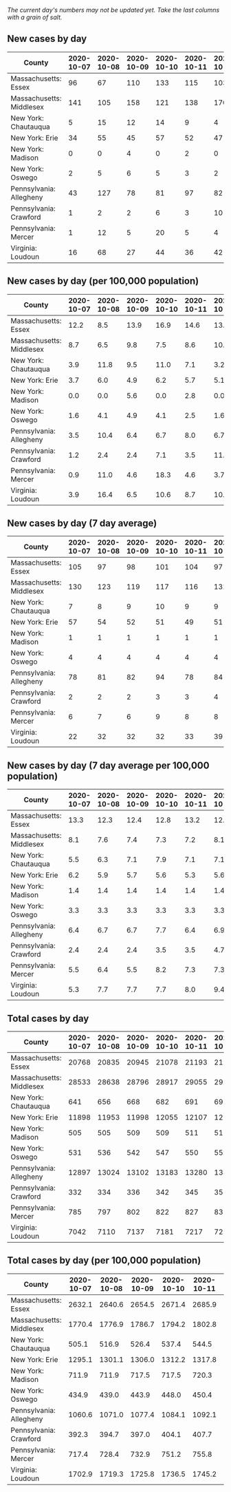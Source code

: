 _The current day's numbers may not be updated yet. Take the last columns with a grain of salt._
## New cases by day

| County | 2020-10-07 | 2020-10-08 | 2020-10-09 | 2020-10-10 | 2020-10-11 | 2020-10-12 | 2020-10-13 |
| --- | --- | --- | --- | --- | --- | --- | --- |
| Massachusetts: Essex | 96 | 67 | 110 | 133 | 115 | 103 |  |
| Massachusetts: Middlesex | 141 | 105 | 158 | 121 | 138 | 170 |  |
| New York: Chautauqua | 5 | 15 | 12 | 14 | 9 | 4 |  |
| New York: Erie | 34 | 55 | 45 | 57 | 52 | 47 |  |
| New York: Madison | 0 | 0 | 4 | 0 | 2 | 0 |  |
| New York: Oswego | 2 | 5 | 6 | 5 | 3 | 2 |  |
| Pennsylvania: Allegheny | 43 | 127 | 78 | 81 | 97 | 82 |  |
| Pennsylvania: Crawford | 1 | 2 | 2 | 6 | 3 | 10 |  |
| Pennsylvania: Mercer | 1 | 12 | 5 | 20 | 5 | 4 |  |
| Virginia: Loudoun | 16 | 68 | 27 | 44 | 36 | 42 |  |

## New cases by day (per 100,000 population)

| County | 2020-10-07 | 2020-10-08 | 2020-10-09 | 2020-10-10 | 2020-10-11 | 2020-10-12 | 2020-10-13 |
| --- | --- | --- | --- | --- | --- | --- | --- |
| Massachusetts: Essex | 12.2 | 8.5 | 13.9 | 16.9 | 14.6 | 13.1 |  |
| Massachusetts: Middlesex | 8.7 | 6.5 | 9.8 | 7.5 | 8.6 | 10.5 |  |
| New York: Chautauqua | 3.9 | 11.8 | 9.5 | 11.0 | 7.1 | 3.2 |  |
| New York: Erie | 3.7 | 6.0 | 4.9 | 6.2 | 5.7 | 5.1 |  |
| New York: Madison | 0.0 | 0.0 | 5.6 | 0.0 | 2.8 | 0.0 |  |
| New York: Oswego | 1.6 | 4.1 | 4.9 | 4.1 | 2.5 | 1.6 |  |
| Pennsylvania: Allegheny | 3.5 | 10.4 | 6.4 | 6.7 | 8.0 | 6.7 |  |
| Pennsylvania: Crawford | 1.2 | 2.4 | 2.4 | 7.1 | 3.5 | 11.8 |  |
| Pennsylvania: Mercer | 0.9 | 11.0 | 4.6 | 18.3 | 4.6 | 3.7 |  |
| Virginia: Loudoun | 3.9 | 16.4 | 6.5 | 10.6 | 8.7 | 10.2 |  |

## New cases by day (7 day average)

| County | 2020-10-07 | 2020-10-08 | 2020-10-09 | 2020-10-10 | 2020-10-11 | 2020-10-12 | 2020-10-13 |
| --- | --- | --- | --- | --- | --- | --- | --- |
| Massachusetts: Essex | 105 | 97 | 98 | 101 | 104 | 97 |  |
| Massachusetts: Middlesex | 130 | 123 | 119 | 117 | 116 | 131 |  |
| New York: Chautauqua | 7 | 8 | 9 | 10 | 9 | 9 |  |
| New York: Erie | 57 | 54 | 52 | 51 | 49 | 51 |  |
| New York: Madison | 1 | 1 | 1 | 1 | 1 | 1 |  |
| New York: Oswego | 4 | 4 | 4 | 4 | 4 | 4 |  |
| Pennsylvania: Allegheny | 78 | 81 | 82 | 94 | 78 | 84 |  |
| Pennsylvania: Crawford | 2 | 2 | 2 | 3 | 3 | 4 |  |
| Pennsylvania: Mercer | 6 | 7 | 6 | 9 | 8 | 8 |  |
| Virginia: Loudoun | 22 | 32 | 32 | 32 | 33 | 39 |  |

## New cases by day (7 day average per 100,000 population)

| County | 2020-10-07 | 2020-10-08 | 2020-10-09 | 2020-10-10 | 2020-10-11 | 2020-10-12 | 2020-10-13 |
| --- | --- | --- | --- | --- | --- | --- | --- |
| Massachusetts: Essex | 13.3 | 12.3 | 12.4 | 12.8 | 13.2 | 12.3 |  |
| Massachusetts: Middlesex | 8.1 | 7.6 | 7.4 | 7.3 | 7.2 | 8.1 |  |
| New York: Chautauqua | 5.5 | 6.3 | 7.1 | 7.9 | 7.1 | 7.1 |  |
| New York: Erie | 6.2 | 5.9 | 5.7 | 5.6 | 5.3 | 5.6 |  |
| New York: Madison | 1.4 | 1.4 | 1.4 | 1.4 | 1.4 | 1.4 |  |
| New York: Oswego | 3.3 | 3.3 | 3.3 | 3.3 | 3.3 | 3.3 |  |
| Pennsylvania: Allegheny | 6.4 | 6.7 | 6.7 | 7.7 | 6.4 | 6.9 |  |
| Pennsylvania: Crawford | 2.4 | 2.4 | 2.4 | 3.5 | 3.5 | 4.7 |  |
| Pennsylvania: Mercer | 5.5 | 6.4 | 5.5 | 8.2 | 7.3 | 7.3 |  |
| Virginia: Loudoun | 5.3 | 7.7 | 7.7 | 7.7 | 8.0 | 9.4 |  |

## Total cases by day

| County | 2020-10-07 | 2020-10-08 | 2020-10-09 | 2020-10-10 | 2020-10-11 | 2020-10-12 | 2020-10-13 |
| --- | --- | --- | --- | --- | --- | --- | --- |
| Massachusetts: Essex | 20768 | 20835 | 20945 | 21078 | 21193 | 21296 |  |
| Massachusetts: Middlesex | 28533 | 28638 | 28796 | 28917 | 29055 | 29225 |  |
| New York: Chautauqua | 641 | 656 | 668 | 682 | 691 | 695 |  |
| New York: Erie | 11898 | 11953 | 11998 | 12055 | 12107 | 12154 |  |
| New York: Madison | 505 | 505 | 509 | 509 | 511 | 511 |  |
| New York: Oswego | 531 | 536 | 542 | 547 | 550 | 552 |  |
| Pennsylvania: Allegheny | 12897 | 13024 | 13102 | 13183 | 13280 | 13362 |  |
| Pennsylvania: Crawford | 332 | 334 | 336 | 342 | 345 | 355 |  |
| Pennsylvania: Mercer | 785 | 797 | 802 | 822 | 827 | 831 |  |
| Virginia: Loudoun | 7042 | 7110 | 7137 | 7181 | 7217 | 7259 |  |

## Total cases by day (per 100,000 population)

| County | 2020-10-07 | 2020-10-08 | 2020-10-09 | 2020-10-10 | 2020-10-11 | 2020-10-12 | 2020-10-13 |
| --- | --- | --- | --- | --- | --- | --- | --- |
| Massachusetts: Essex | 2632.1 | 2640.6 | 2654.5 | 2671.4 | 2685.9 | 2699.0 |  |
| Massachusetts: Middlesex | 1770.4 | 1776.9 | 1786.7 | 1794.2 | 1802.8 | 1813.3 |  |
| New York: Chautauqua | 505.1 | 516.9 | 526.4 | 537.4 | 544.5 | 547.7 |  |
| New York: Erie | 1295.1 | 1301.1 | 1306.0 | 1312.2 | 1317.8 | 1323.0 |  |
| New York: Madison | 711.9 | 711.9 | 717.5 | 717.5 | 720.3 | 720.3 |  |
| New York: Oswego | 434.9 | 439.0 | 443.9 | 448.0 | 450.4 | 452.1 |  |
| Pennsylvania: Allegheny | 1060.6 | 1071.0 | 1077.4 | 1084.1 | 1092.1 | 1098.8 |  |
| Pennsylvania: Crawford | 392.3 | 394.7 | 397.0 | 404.1 | 407.7 | 419.5 |  |
| Pennsylvania: Mercer | 717.4 | 728.4 | 732.9 | 751.2 | 755.8 | 759.4 |  |
| Virginia: Loudoun | 1702.9 | 1719.3 | 1725.8 | 1736.5 | 1745.2 | 1755.3 |  |
